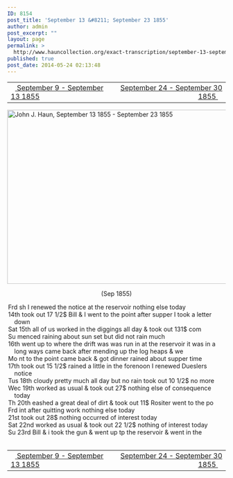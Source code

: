 ```yaml
---
ID: 8154
post_title: 'September 13 &#8211; September 23 1855'
author: admin
post_excerpt: ""
layout: page
permalink: >
  http://www.hauncollection.org/exact-transcription/september-13-september-23-1855/
published: true
post_date: 2014-05-24 02:13:48
---
```

<table style="width: 100%;" align="center">
<tbody>
<tr>
<td width="50%"><a title="September 9 – September 13 1855" href="http://www.hauncollection.org/version-2/version-ii-series-i/september-9-september-13-1855/"><img src="https://lh3.googleusercontent.com/-EFJpxxNiPNw/VqgtWBCZrMI/AAAAAAAAAFU/WfY4lPFWWkg/s800-Ic42/Soeb-Plain-Arrows-8-10px.png" alt="" width="10" height="10" /> September 9 - September 13 1855</a></td>
<td style="text-align: right;"><a title="September 24 – September 30 1855" href="http://www.hauncollection.org/version-2/version-ii-series-i/september-24-september-30-1855/"> September 24 - September 30 1855 <img src="https://lh3.googleusercontent.com/-67k0cYlpXHw/VqgtWKz1MXI/AAAAAAAAAFU/k9PW_Piyurk/s800-Ic42/Soeb-Plain-Arrows-5-10px.png" alt="" width="10" height="10" /></a></td>
</tr>
</tbody>
</table>
<a href="http://www.hauncollection.org/wp-content/uploads/John Haun/JJH_116_September 13 1855 - September 23 1855.JPG" target="_blank" rel="noopener"><img class="alignnone wp-image-2346 size-large" src="http://www.hauncollection.org/wp-content/uploads/John Haun/JJH_116_September 13 1855 - September 23 1855-1024x682.jpg" alt="John J. Haun, September 13 1855 - September 23 1855" width="604" height="402" /></a>
<p style="text-align: center;">(Sep 1855)</p>

<div style="text-indent: -1em; padding-left: 16px;">Frd sh I renewed the notice at the reservoir nothing else today</div>
<div style="text-indent: -1em; padding-left: 16px;">14th took out 17 1/2$ Bill &amp; I went to the point after supper I took a letter down</div>
<div style="text-indent: -1em; padding-left: 16px;">Sat 15th all of us worked in the diggings all day &amp; took out 131$ com</div>
<div style="text-indent: -1em; padding-left: 16px;">Su menced raining about sun set but did not rain much</div>
<div style="text-indent: -1em; padding-left: 16px;">16th went up to where the drift was was run in at the reservoir it was
in a long ways came back after mending up the log heaps &amp; we</div>
<div style="text-indent: -1em; padding-left: 16px;">Mo nt to the point came back &amp; got dinner rained about supper time</div>
<div style="text-indent: -1em; padding-left: 16px;">17th took out 15 1/2$ rained a little in the forenoon I renewed Dueslers notice</div>
<div style="text-indent: -1em; padding-left: 16px;">Tus 18th cloudy pretty much all day but no rain took out 10 1/2$ no more</div>
<div style="text-indent: -1em; padding-left: 16px;">Wec 19th worked as usual &amp; took out 27$ nothing else of consequence today</div>
<div style="text-indent: -1em; padding-left: 16px;">Th 20th eashed a great deal of dirt &amp; took out 11$ Rositer went to the po</div>
<div style="text-indent: -1em; padding-left: 16px;">Frd int after quitting work nothing else today</div>
<div style="text-indent: -1em; padding-left: 16px;">21st took out 28$ nothing occurred of interest today</div>
<div style="text-indent: -1em; padding-left: 16px;">Sat 22nd worked as usual &amp; took out 22 1/2$ nothing of interest today</div>
<div style="text-indent: -1em; padding-left: 16px;">Su 23rd Bill &amp; i took the gun &amp; went up tp the reservoir &amp; went in the</div>
&nbsp;
<table style="width: 100%;" align="center">
<tbody>
<tr>
<td width="50%"><a title="September 9 – September 13 1855" href="http://www.hauncollection.org/version-2/version-ii-series-i/september-9-september-13-1855/"><img src="https://lh3.googleusercontent.com/-EFJpxxNiPNw/VqgtWBCZrMI/AAAAAAAAAFU/WfY4lPFWWkg/s800-Ic42/Soeb-Plain-Arrows-8-10px.png" alt="" width="10" height="10" /> September 9 - September 13 1855</a></td>
<td style="text-align: right;"><a title="September 24 – September 30 1855" href="http://www.hauncollection.org/version-2/version-ii-series-i/september-24-september-30-1855/"> September 24 - September 30 1855 <img src="https://lh3.googleusercontent.com/-67k0cYlpXHw/VqgtWKz1MXI/AAAAAAAAAFU/k9PW_Piyurk/s800-Ic42/Soeb-Plain-Arrows-5-10px.png" alt="" width="10" height="10" /></a></td>
</tr>
</tbody>
</table>